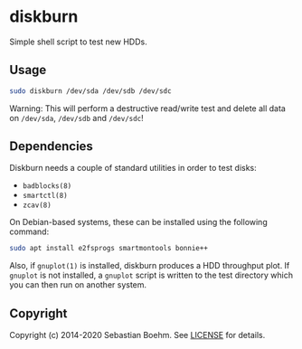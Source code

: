 # diskburn

Simple shell script to test new HDDs.

## Usage

```sh
sudo diskburn /dev/sda /dev/sdb /dev/sdc
```

Warning: This will perform a destructive read/write test and delete
all data on `/dev/sda`, `/dev/sdb` and `/dev/sdc`!

## Dependencies

Diskburn needs a couple of standard utilities in order to test disks:

- `badblocks(8)`
- `smartctl(8)`
- `zcav(8)`

On Debian-based systems, these can be installed using the following
command:

```sh
sudo apt install e2fsprogs smartmontools bonnie++
```

Also, if `gnuplot(1)` is installed, diskburn produces a HDD throughput
plot. If `gnuplot` is not installed, a `gnuplot` script is written to
the test directory which you can then run on another system.

## Copyright

Copyright (c) 2014-2020 Sebastian Boehm. See [LICENSE](LICENSE) for
details.
